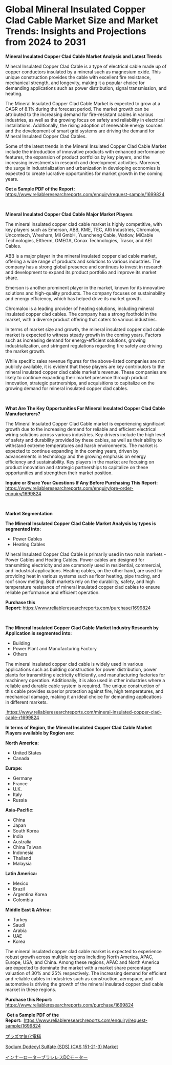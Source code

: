 <p><h1>Global Mineral Insulated Copper Clad Cable Market Size and Market Trends: Insights and Projections from 2024 to 2031</h1></p><p><strong>Mineral Insulated Copper Clad Cable Market Analysis and Latest Trends</strong></p>
<p><p>Mineral Insulated Copper Clad Cable is a type of electrical cable made up of copper conductors insulated by a mineral such as magnesium oxide. This unique construction provides the cable with excellent fire resistance, mechanical strength, and longevity, making it a popular choice for demanding applications such as power distribution, signal transmission, and heating.</p><p>The Mineral Insulated Copper Clad Cable Market is expected to grow at a CAGR of 8.1% during the forecast period. The market growth can be attributed to the increasing demand for fire-resistant cables in various industries, as well as the growing focus on safety and reliability in electrical installations. Additionally, the rising adoption of renewable energy sources and the development of smart grid systems are driving the demand for Mineral Insulated Copper Clad Cables.</p><p>Some of the latest trends in the Mineral Insulated Copper Clad Cable Market include the introduction of innovative products with enhanced performance features, the expansion of product portfolios by key players, and the increasing investments in research and development activities. Moreover, the surge in industrialization and urbanization in developing economies is expected to create lucrative opportunities for market growth in the coming years.</p></p>
<p><strong>Get a Sample PDF of the Report:&nbsp;</strong> <a href="https://www.reliableresearchreports.com/enquiry/request-sample/1699824">https://www.reliableresearchreports.com/enquiry/request-sample/1699824</a></p>
<p>&nbsp;</p>
<p><strong>Mineral Insulated Copper Clad Cable Major Market Players</strong></p>
<p><p>The mineral insulated copper clad cable market is highly competitive, with key players such as Emerson, ABB, KME, TEC, ARi Industries, Chromalox, Uncomtech, Wrexham, Mil GmbH, Yuancheng Cable, Watlow, MiCable Technologies, Eltherm, OMEGA, Conax Technologies, Trasor, and AEI Cables. </p><p>ABB is a major player in the mineral insulated copper clad cable market, offering a wide range of products and solutions to various industries. The company has a strong global presence and continues to invest in research and development to expand its product portfolio and improve its market share.</p><p>Emerson is another prominent player in the market, known for its innovative solutions and high-quality products. The company focuses on sustainability and energy efficiency, which has helped drive its market growth.</p><p>Chromalox is a leading provider of heating solutions, including mineral insulated copper clad cables. The company has a strong foothold in the market, with a diverse product offering that caters to various industries.</p><p>In terms of market size and growth, the mineral insulated copper clad cable market is expected to witness steady growth in the coming years. Factors such as increasing demand for energy-efficient solutions, growing industrialization, and stringent regulations regarding fire safety are driving the market growth.</p><p>While specific sales revenue figures for the above-listed companies are not publicly available, it is evident that these players are key contributors to the mineral insulated copper clad cable market's revenue. These companies are likely to continue expanding their market presence through product innovation, strategic partnerships, and acquisitions to capitalize on the growing demand for mineral insulated copper clad cables.</p></p>
<p>&nbsp;</p>
<p><strong>What Are The Key Opportunities For Mineral Insulated Copper Clad Cable Manufacturers?</strong></p>
<p><p>The Mineral Insulated Copper Clad Cable market is experiencing significant growth due to the increasing demand for reliable and efficient electrical wiring solutions across various industries. Key drivers include the high level of safety and durability provided by these cables, as well as their ability to withstand extreme temperatures and harsh environments. The market is expected to continue expanding in the coming years, driven by advancements in technology and the growing emphasis on energy efficiency and sustainability. Key players in the market are focusing on product innovation and strategic partnerships to capitalize on these opportunities and strengthen their market position.</p></p>
<p><strong>Inquire or Share Your Questions If Any Before Purchasing This Report:</strong> <a href="https://www.reliableresearchreports.com/enquiry/pre-order-enquiry/1699824">https://www.reliableresearchreports.com/enquiry/pre-order-enquiry/1699824</a></p>
<p>&nbsp;</p>
<p><strong>Market Segmentation</strong></p>
<p><strong>The Mineral Insulated Copper Clad Cable Market Analysis by types is segmented into:</strong></p>
<p><ul><li>Power Cables</li><li>Heating Cables</li></ul></p>
<p><p>Mineral Insulated Copper Clad Cable is primarily used in two main markets - Power Cables and Heating Cables. Power cables are designed for transmitting electricity and are commonly used in residential, commercial, and industrial applications. Heating cables, on the other hand, are used for providing heat in various systems such as floor heating, pipe tracing, and roof snow melting. Both markets rely on the durability, safety, and high temperature resistance of mineral insulated copper clad cables to ensure reliable performance and efficient operation.</p></p>
<p><strong>Purchase this Report:&nbsp;</strong><a href="https://www.reliableresearchreports.com/purchase/1699824">https://www.reliableresearchreports.com/purchase/1699824</a></p>
<p>&nbsp;</p>
<p><strong>The Mineral Insulated Copper Clad Cable Market Industry Research by Application is segmented into:</strong></p>
<p><ul><li>Building</li><li>Power Plant and Manufacturing Factory</li><li>Others</li></ul></p>
<p><p>The mineral insulated copper clad cable is widely used in various applications such as building construction for power distribution, power plants for transmitting electricity efficiently, and manufacturing factories for machinery operation. Additionally, it is also used in other industries where a reliable and durable cable system is required. The unique construction of this cable provides superior protection against fire, high temperatures, and mechanical damage, making it an ideal choice for demanding applications in different markets.</p></p>
<p><a href="https://www.reliableresearchreports.com/mineral-insulated-copper-clad-cable-r1699824">&nbsp;https://www.reliableresearchreports.com/mineral-insulated-copper-clad-cable-r1699824</a></p>
<p><strong>In terms of Region, the Mineral Insulated Copper Clad Cable Market Players available by Region are:</strong></p>
<p>
    <p> <strong> North America: </strong>
        <ul>
            <li>United States</li>
            <li>Canada</li>
        </ul>
        </p> 
    <p> <strong> Europe: </strong>
        <ul>
            <li>Germany</li>
            <li>France</li>
            <li>U.K.</li>
            <li>Italy</li>
            <li>Russia</li>
        </ul>
        </p> 
    <p> <strong> Asia-Pacific: </strong>
        <ul>
            <li>China</li>
            <li>Japan</li>
            <li>South Korea</li>
            <li>India</li>
            <li>Australia</li>
            <li>China Taiwan</li>
            <li>Indonesia</li>
            <li>Thailand</li>
            <li>Malaysia</li>
        </ul>
        </p> 
    <p> <strong> Latin America: </strong>
        <ul>
            <li>Mexico</li>
            <li>Brazil</li>
            <li>Argentina Korea</li>
            <li>Colombia</li>
        </ul>
        </p> 
    <p> <strong> Middle East & Africa: </strong>
        <ul>
            <li>Turkey</li>
            <li>Saudi</li>
            <li>Arabia</li>
            <li>UAE</li>
            <li>Korea</li>
        </ul>
    </p>
    </p>
<p><p>The mineral insulated copper clad cable market is expected to experience robust growth across multiple regions including North America, APAC, Europe, USA, and China. Among these regions, APAC and North America are expected to dominate the market with a market share percentage valuation of 30% and 25% respectively. The increasing demand for efficient and reliable cables in industries such as construction, aerospace, and automotive is driving the growth of the mineral insulated copper clad cable market in these regions.</p></p>
<p><strong>Purchase this Report: </strong><a href="https://www.reliableresearchreports.com/purchase/1699824">https://www.reliableresearchreports.com/purchase/1699824</a></p>
<p>&nbsp;<strong>Get a Sample PDF of the Report:&nbsp;&nbsp;</strong><a href="https://www.reliableresearchreports.com/enquiry/request-sample/1699824">https://www.reliableresearchreports.com/enquiry/request-sample/1699824</a></p>
<p><strong></strong></p>
<p><p><a href="https://medium.com/@s.guest01/%E3%83%97%E3%83%A9%E3%82%BA%E3%83%9E%E8%92%B8%E7%99%BA%E9%9B%BB%E6%A5%B5%E5%B8%82%E5%A0%B4%E3%81%AF-%E5%B8%82%E5%A0%B4%E3%82%B7%E3%82%A7%E3%82%A2-%E5%B8%82%E5%A0%B4%E3%83%88%E3%83%AC%E3%83%B3%E3%83%89-%E5%B8%82%E5%A0%B4%E6%88%90%E9%95%B7%E3%81%AB%E9%96%A2%E3%81%99%E3%82%8B%E6%83%85%E5%A0%B1%E3%82%92%E6%8F%90%E4%BE%9B%E3%81%97%E3%81%BE%E3%81%99-edb5d6aa17db">プラズマ気化電極</a></p><p><a href="https://github.com/marloy8/Market-Research-Report-List-4/blob/main/sodium-dodecyl-sulfate-sds-cas-151-21-3-market.md">Sodium Dodecyl Sulfate (SDS) (CAS 151-21-3) Market</a></p><p><a href="https://medium.com/@frankfurter35566/2024%E5%B9%B4%E3%81%8B%E3%82%892031%E5%B9%B4%E3%81%BE%E3%81%A7%E3%81%AE%E6%9C%9F%E9%96%93%E3%81%AE%E3%82%A4%E3%83%B3%E3%83%8A%E3%83%BC%E3%83%AD%E3%83%BC%E3%82%BF%E3%83%BC%E3%83%96%E3%83%A9%E3%82%B7%E3%83%AC%E3%82%B9dc%E3%83%A2%E3%83%BC%E3%82%BF%E3%83%BC%E3%81%AE%E5%B8%82%E5%A0%B4%E5%88%86%E6%9E%90%E3%81%8A%E3%82%88%E3%81%B3%E3%82%B5%E3%82%A4%E3%82%BA%E4%BA%88%E6%B8%AC-575d4e6e3f4d">インナーローターブラシレスDCモーター</a></p></p>